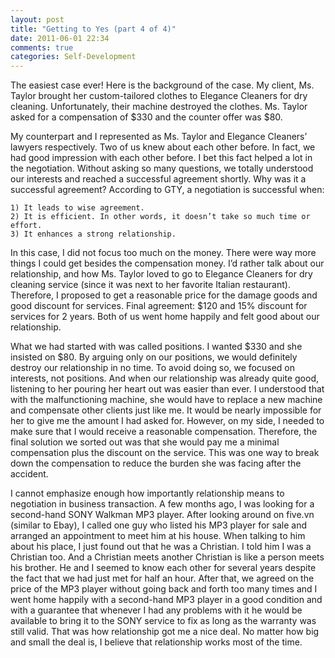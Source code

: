 ```yaml
---
layout: post
title: "Getting to Yes (part 4 of 4)"
date: 2011-06-01 22:34
comments: true
categories: Self-Development
---
```


The easiest case ever! Here is the background of the case. My client, Ms. Taylor brought her custom-tailored clothes to Elegance Cleaners for dry cleaning. Unfortunately, their machine destroyed the clothes. Ms. Taylor asked for a compensation of $330 and the counter offer was $80.

<!--more-->

My counterpart and I represented as Ms. Taylor and Elegance Cleaners’ lawyers respectively. Two of us knew about each other before. In fact, we had good impression with each other before. I bet this fact helped a lot in the negotiation. Without asking so many questions, we totally understood our interests and reached a successful agreement shortly. Why was it a successful agreement? According to GTY, a negotiation is successful when:

    1) It leads to wise agreement.
    2) It is efficient. In other words, it doesn’t take so much time or effort.
    3) It enhances a strong relationship.

In this case, I did not focus too much on the money. There were way more things I could get besides the compensation money. I’d rather talk about our relationship, and how Ms. Taylor loved to go to Elegance Cleaners for dry cleaning service (since it was next to her favorite Italian restaurant). Therefore, I proposed to get a reasonable price for the damage goods and good discount for services. Final agreement: $120 and 15% discount for services for 2 years. Both of us went home happily and felt good about our relationship.

What we had started with was called positions. I wanted $330 and she insisted on $80. By arguing only on our positions, we would definitely destroy our relationship in no time. To avoid doing so, we focused on interests, not positions. And when our relationship was already quite good, listening to her pouring her heart out was easier than ever. I understood that with the malfunctioning machine, she would have to replace a new machine and compensate other clients just like me. It would be nearly impossible for her to give me the amount I had asked for. However, on my side, I needed to make sure that I would receive a reasonable compensation. Therefore, the final solution we sorted out was that she would pay me a minimal compensation plus the discount on the service. This was one way to break down the compensation to reduce the burden she was facing after the accident.

I cannot emphasize enough how importantly relationship means to negotiation in business transaction. A few months ago, I was looking for a second-hand SONY Walkman MP3 player. After looking around on five.vn (similar to Ebay), I called one guy who listed his MP3 player for sale and arranged an appointment to meet him at his house. When talking to him about his place, I just found out that he was a Christian. I told him I was a Christian too. And a Christian meets another Christian is like a person meets his brother. He and I seemed to know each other for several years despite the fact that we had just met for half an hour. After that, we agreed on the price of the MP3 player without going back and forth too many times and I went home happily with a second-hand MP3 player in a good condition and with a guarantee that whenever I had any problems with it he would be available to bring it to the SONY service to fix as long as the warranty was still valid. That was how relationship got me a nice deal. No matter how big and small the deal is, I believe that relationship works most of the time.
